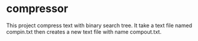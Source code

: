 # compressor
This project compress text with binary search tree. It take a text file named compin.txt then creates a new text file with name compout.txt.
